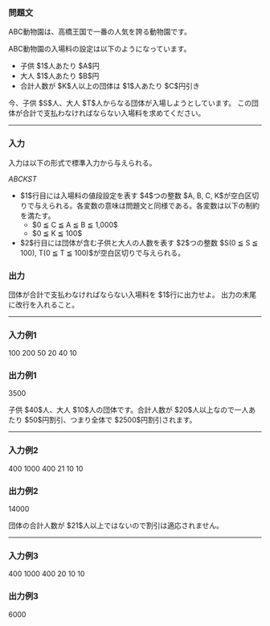 
<div>

<div>

<div>

<section>

### **問題文**

<p>
ABC動物園は、高橋王国で一番の人気を誇る動物園です。
</p>

<p>
ABC動物園の入場料の設定は以下のようになっています。
</p>

<ul>

<li>
子供 $1$人あたり $A$円
</li>

<li>
大人 $1$人あたり $B$円
</li>

<li>
合計人数が $K$人以上の団体は $1$人あたり $C$円引き
</li>

</ul>

<p>
今、子供 $S$人、大人 $T$人からなる団体が入場しようとしています。
この団体が合計で支払わなければならない入場料を求めてください。
</p>

</section>

</div>

---

<div>

<div>

<section>

### **入力**

<p>
入力は以下の形式で標準入力から与えられる。
</p>

<div>

$A$$B$$C$$K$$S$$T$
</div>

<ul>

<li>
$1$行目には入場料の値段設定を表す $4$つの整数 $A, B, C, K$が空白区切りで与えられる。各変数の意味は問題文と同様である。各変数は以下の制約を満たす。
		
<ul>

<li>
$0 ≦ C ≦ A ≦ B ≦ 1,000$
</li>

<li>
$0 ≦ K ≦ 100$
</li>

</ul>

</li>

<li>
$2$行目には団体が含む子供と大人の人数を表す $2$つの整数 $S(0 ≦ S ≦ 100), T(0 ≦ T ≦ 100)$が空白区切りで与えられる。
</li>

</ul>

</section>

</div>

<div>

<section>

### **出力**

<p>
団体が合計で支払わなければならない入場料を $1$行に出力せよ。
出力の末尾に改行を入れること。
</p>

</section>

</div>

</div>

---

<div>

<section>

### **入力例1**

<div>

100 200 50 20
40 10

</div>

</section>

</div>

<div>

<section>

### **出力例1**

<div>

3500

</div>

<p>
子供 $40$人、大人 $10$人の団体です。合計人数が $20$人以上なので一人あたり $50$円割引、つまり全体で $2500$円割引されます。
</p>

</section>

</div>

---

<div>

<section>

### **入力例2**

<div>

400 1000 400 21
10 10

</div>

</section>

</div>

<div>

<section>

### **出力例2**

<div>

14000

</div>

<p>
団体の合計人数が $21$人以上ではないので割引は適応されません。
</p>

</section>

</div>

---

<div>

<section>

### **入力例3**

<div>

400 1000 400 20
10 10

</div>

</section>

</div>

<div>

<section>

### **出力例3**

<div>

6000

</div>

</section>

</div>

</div>

</div>

